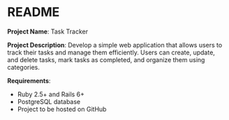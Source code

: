 # README
**Project Name**: Task Tracker

**Project Description**: Develop a simple web application that allows users to track their tasks and manage them efficiently. Users can create, update, and delete tasks, mark tasks as completed, and organize them using categories.

**Requirements**:

- Ruby 2.5+ and Rails 6+
- PostgreSQL database
- Project to be hosted on GitHub
